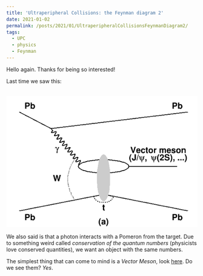 ```yaml
---
title: 'Ultraperipheral Collisions: the Feynman diagram 2'
date: 2021-01-02
permalink: /posts/2021/01/UltraperipheralCollisionsFeynmanDiagram2/
tags:
  - UPC
  - physics
  - Feynman
---
```


Hello again. Thanks for being so interested!

Last time we saw this:

<!-- ![Typical UPC Feynman diagram](images/UPC/VectorMeson.png) -->
<br/><img src='/images/UPC/VectorMeson.png'>

We also said is that a photon interacts with a Pomeron from the target. Due to something weird called *conservation of the quantum numbers* (physicists love conserved quantities), we want an object with the same numbers.

The simplest thing that can come to mind is a *Vector Meson*, look [here](https://en.wikipedia.org/wiki/Vector_meson). Do we see them? *Yes*.
